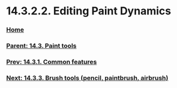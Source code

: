 # 14.3.2.2. Editing Paint Dynamics

### [Home](./00-home.md)
### [Parent: 14.3. Paint tools](./14-03-00-paint-tools.md)
### [Prev: 14.3.1. Common features](./14-03-01-common-features.md)
### [Next: 14.3.3. Brush tools (pencil, paintbrush, airbrush)](./14-03-03-brush-tools-pencil-paintbrush-airbrush.md)
